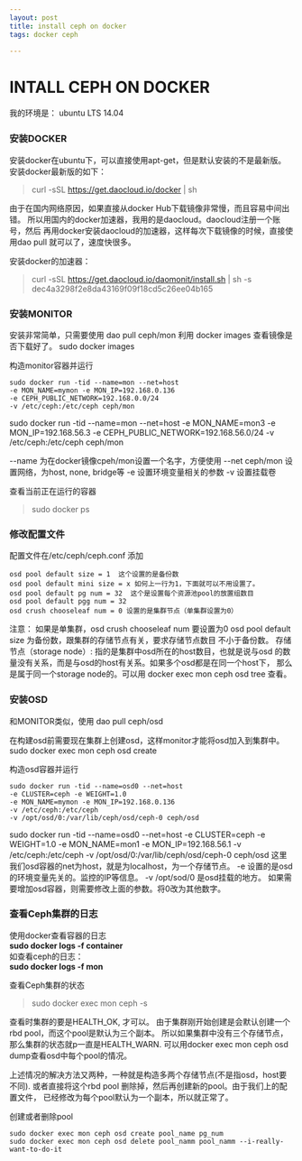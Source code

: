 ```yaml
---
layout: post
title: install ceph on docker
tags: docker ceph

---
```

 

# INTALL CEPH ON DOCKER

我的环境是：
ubuntu LTS 14.04

### 安装DOCKER
安装docker在ubuntu下，可以直接使用apt-get，但是默认安装的不是最新版。
安装docker最新版的如下：
> curl -sSL https://get.daocloud.io/docker | sh

由于在国内网络原因，如果直接从docker Hub下载镜像非常慢，而且容易中间出错。
所以用国内的docker加速器，我用的是daocloud。daocloud注册一个账号，然后
再用docker安装daocloud的加速器，这样每次下载镜像的时候，直接使用dao pull
就可以了，速度快很多。

安装docker的加速器：
> curl -sSL https://get.daocloud.io/daomonit/install.sh | sh -s dec4a3298f2e8da43169f09f18cd5c26ee04b165 


### 安装MONITOR
安装非常简单，只需要使用
dao pull ceph/mon 
利用 docker images 查看镜像是否下载好了。
sudo docker images
[](install-ceph/images.jpg)

构造monitor容器并运行
``` 
sudo docker run -tid --name=mon --net=host
-e MON_NAME=mymon -e MON_IP=192.168.0.136
-e CEPH_PUBLIC_NETWORK=192.168.0.0/24  
-v /etc/ceph:/etc/ceph ceph/mon
```
sudo docker run -tid --name=mon --net=host -e MON_NAME=mon3 -e MON_IP=192.168.56.3 -e CEPH_PUBLIC_NETWORK=192.168.56.0/24 -v /etc/ceph:/etc/ceph ceph/mon

--name 为在docker镜像cpeh/mon设置一个名字，方便使用
--net  ceph/mon 设置网络，为host, none, bridge等
-e 设置环境变量相关的参数
-v 设置挂载卷

查看当前正在运行的容器
> sudo docker ps
[](install-ceph/ps.jpg)

### 修改配置文件
配置文件在/etc/ceph/ceph.conf
添加
``` 
osd pool default size = 1  这个设置的是备份数
osd pool default mini size = x 如何上一行为1，下面就可以不用设置了。
osd pool default pg num = 32  这个是设置每个资源池pool的放置组数目
osd pool default pgg num = 32
osd crush chooseleaf num = 0 设置的是集群节点（单集群设置为0）
``` 
注意：
如果是单集群，osd crush chooseleaf num 要设置为0
osd pool default size 为备份数，跟集群的存储节点有关，要求存储节点数目
不小于备份数。
存储节点（storage node）: 指的是集群中osd所在的host数目，也就是说与osd
的数量没有关系，而是与osd的host有关系。如果多个osd都是在同一个host下，
那么是属于同一个storage node的。可以用 docker exec mon ceph osd tree
查看。

### 安装OSD
和MONITOR类似，使用
dao pull ceph/osd

在构建osd前需要现在集群上创建osd，这样monitor才能将osd加入到集群中。
sudo docker exec mon ceph osd create

构造osd容器并运行
``` 
sudo docker run -tid --name=osd0 --net=host
-e CLUSTER=ceph -e WEIGHT=1.0
-e MON_NAME=mymon -e MON_IP=192.168.0.136
-v /etc/ceph:/etc/ceph
-v /opt/osd/0:/var/lib/ceph/osd/ceph-0 ceph/osd
```

sudo docker run -tid --name=osd0 --net=host -e CLUSTER=ceph -e WEIGHT=1.0 -e MON_NAME=mon1 -e MON_IP=192.168.56.1 -v /etc/ceph:/etc/ceph -v /opt/osd/0:/var/lib/ceph/osd/ceph-0 ceph/osd
这里我们osd容器的net为host，就是为localhost，为一个存储节点。
-e 设置的是osd的环境变量先关的。监控的IP等信息。
-v /opt/sod/0 是osd挂载的地方。
如果需要增加osd容器，则需要修改上面的参数。将0改为其他数字。

### 查看Ceph集群的日志
使用docker查看容器的日志  
**sudo docker logs -f container**      
如查看ceph的日志：   
**sudo docker logs -f mon** 

[](install-ceph/logs.jpg)

查看Ceph集群的状态  
> sudo docker exec mon ceph -s
[](install-ceph/status.jpg)

查看时集群的要是HEALTH_OK, 才可以。
由于集群刚开始创建是会默认创建一个rbd pool，而这个pool是默认为三个副本。
所以如果集群中没有三个存储节点，那么集群的状态就p一直是HEALTH_WARN.
可以用docker exec mon ceph osd dump查看osd中每个pool的情况。

上述情况的解决方法又两种，一种就是构造多两个存储节点(不是指osd，host要不同).
或者直接将这个rbd pool 删除掉，然后再创建新的pool。由于我们上的配置文件，
已经修改为每个pool默认为一个副本，所以就正常了。

创建或者删除pool
``` 
sudo docker exec mon ceph osd create pool_name pg_num
sudo docker exec mon ceph osd delete pool_namm pool_namm --i-really-want-to-do-it
``` 
